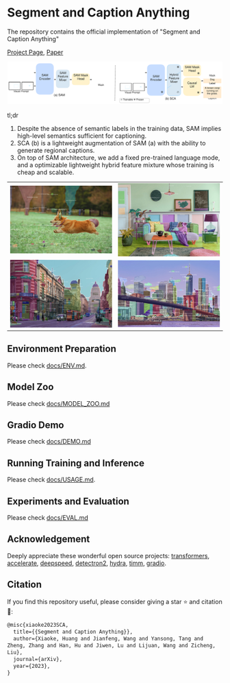 # Segment and Caption Anything

The repository contains the official implementation of "Segment and Caption Anything"

[Project Page](https://xk-huang.github.io/segment-caption-anything), [Paper](https://xk-huang.github.io/segment-caption-anything)

![teaser](./docs/teaser-github.svg)

tl;dr
1. Despite the absence of semantic labels in the training data, SAM implies high-level semantics sufficient for captioning. 
2. SCA (b) is a lightweight augmentation of SAM (a) with the ability to generate regional captions.
3. On top of SAM architecture, we add a fixed pre-trained language mode, and a optimizable lightweight hybrid feature mixture whose training is cheap and scalable.

<table>
  <tr>
    <td><img src="./docs/anything-mode-00.png.jpg" alt="anything-mode-00"></td>
    <td><img src="./docs/anything-mode-03.png.jpg" alt="anything-mode-01"></td>
  </tr>
  <tr>
    <td><img src="./docs/anything-mode-01.png.jpg" alt="anything-mode-02"></td>
    <td><img src="./docs/anything-mode-02.png.jpg" alt="anything-mode-03"></td>
  </tr>
</table>

## Environment Preparation

Please check [docs/ENV.md](docs/ENV.md).


## Model Zoo

Please check [docs/MODEL_ZOO.md](docs/MODEL_ZOO.md)


## Gradio Demo

Please check [docs/DEMO.md](docs/DEMO.md)


## Running Training and Inference

Please check [docs/USAGE.md](docs/USAGE.md).


## Experiments and Evaluation

Please check [docs/EVAL.md](docs/EVAL.md)


## Acknowledgement

Deeply appreciate these wonderful open source projects: [transformers](https://github.com/huggingface/transformers), [accelerate](https://github.com/huggingface/accelerate), [deepspeed](https://github.com/microsoft/DeepSpeed), [detectron2](https://github.com/facebookresearch/detectron2), [hydra](https://github.com/facebookresearch/hydra), [timm](https://github.com/huggingface/pytorch-image-models), [gradio](https://github.com/gradio-app/gradio).

## Citation

If you find this repository useful, please consider giving a star ⭐ and citation 🦖:

```
@misc{xiaoke2023SCA,
  title={{Segment and Caption Anything}},
  author={Xiaoke, Huang and Jianfeng, Wang and Yansong, Tang and Zheng, Zhang and Han, Hu and Jiwen, Lu and Lijuan, Wang and Zicheng, Liu},
  journal={arXiv},
  year={2023},
}
```